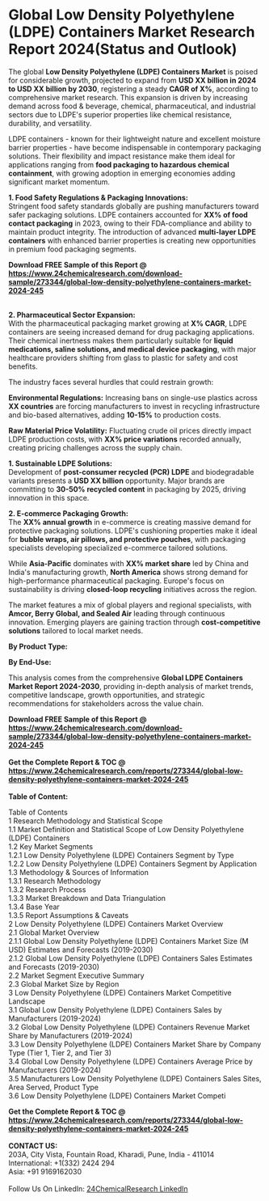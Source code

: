 <h1>Global Low Density Polyethylene (LDPE) Containers Market Research Report 2024(Status and Outlook)</h1><p>The global <strong>Low Density Polyethylene (LDPE) Containers Market</strong> is poised for considerable growth, projected to expand from <strong>USD XX billion in 2024 to USD XX billion by 2030</strong>, registering a steady <strong>CAGR of X%</strong>, according to comprehensive market research. This expansion is driven by increasing demand across food &amp; beverage, chemical, pharmaceutical, and industrial sectors due to LDPE's superior properties like chemical resistance, durability, and versatility.</p><p>LDPE containers - known for their lightweight nature and excellent moisture barrier properties - have become indispensable in contemporary packaging solutions. Their flexibility and impact resistance make them ideal for applications ranging from <strong>food packaging to hazardous chemical containment</strong>, with growing adoption in emerging economies adding significant market momentum.</p><p><strong>1. Food Safety Regulations &amp; Packaging Innovations:</strong><br>
Stringent food safety standards globally are pushing manufacturers toward safer packaging solutions. LDPE containers accounted for <strong>XX% of food contact packaging</strong> in 2023, owing to their FDA-compliance and ability to maintain product integrity. The introduction of advanced <strong>multi-layer LDPE containers</strong> with enhanced barrier properties is creating new opportunities in premium food packaging segments.</p><div><b>Download FREE Sample of this Report @ 
            <a href="https://www.24chemicalresearch.com/download-sample/273344/global-low-density-polyethylene-containers-market-2024-245">
            https://www.24chemicalresearch.com/download-sample/273344/global-low-density-polyethylene-containers-market-2024-245</a></b></div><br><p><strong>2. Pharmaceutical Sector Expansion:</strong><br>
With the pharmaceutical packaging market growing at <strong>X% CAGR</strong>, LDPE containers are seeing increased demand for drug packaging applications. Their chemical inertness makes them particularly suitable for <strong>liquid medications, saline solutions, and medical device packaging</strong>, with major healthcare providers shifting from glass to plastic for safety and cost benefits.</p><p>The industry faces several hurdles that could restrain growth:</p><p><strong>Environmental Regulations:</strong> Increasing bans on single-use plastics across <strong>XX countries</strong> are forcing manufacturers to invest in recycling infrastructure and bio-based alternatives, adding <strong>10-15%</strong> to production costs.</p><p><strong>Raw Material Price Volatility:</strong> Fluctuating crude oil prices directly impact LDPE production costs, with <strong>XX% price variations</strong> recorded annually, creating pricing challenges across the supply chain.</p><p><strong>1. Sustainable LDPE Solutions:</strong><br>
Development of <strong>post-consumer recycled (PCR) LDPE</strong> and biodegradable variants presents a <strong>USD XX billion</strong> opportunity. Major brands are committing to <strong>30-50% recycled content</strong> in packaging by 2025, driving innovation in this space.</p><p><strong>2. E-commerce Packaging Growth:</strong><br>
The <strong>XX% annual growth</strong> in e-commerce is creating massive demand for protective packaging solutions. LDPE's cushioning properties make it ideal for <strong>bubble wraps, air pillows, and protective pouches</strong>, with packaging specialists developing specialized e-commerce tailored solutions.</p><p>While <strong>Asia-Pacific</strong> dominates with <strong>XX% market share</strong> led by China and India's manufacturing growth, <strong>North America</strong> shows strong demand for high-performance pharmaceutical packaging. Europe's focus on sustainability is driving <strong>closed-loop recycling</strong> initiatives across the region.</p><p>The market features a mix of global players and regional specialists, with <strong>Amcor, Berry Global, and Sealed Air</strong> leading through continuous innovation. Emerging players are gaining traction through <strong>cost-competitive solutions</strong> tailored to local market needs.</p><p><strong>By Product Type:</strong></p><p><strong>By End-Use:</strong></p><p>This analysis comes from the comprehensive <strong>Global LDPE Containers Market Report 2024-2030</strong>, providing in-depth analysis of market trends, competitive landscape, growth opportunities, and strategic recommendations for stakeholders across the value chain.</p><div><b>Download FREE Sample of this Report @ 
            <a href="https://www.24chemicalresearch.com/download-sample/273344/global-low-density-polyethylene-containers-market-2024-245">
            https://www.24chemicalresearch.com/download-sample/273344/global-low-density-polyethylene-containers-market-2024-245</a></b></div><br><div><b>Get the Complete Report & TOC @ 
            <a href="https://www.24chemicalresearch.com/reports/273344/global-low-density-polyethylene-containers-market-2024-245">
            https://www.24chemicalresearch.com/reports/273344/global-low-density-polyethylene-containers-market-2024-245</a></b></div><br>
            <b>Table of Content:</b><p>Table of Contents<br />
1 Research Methodology and Statistical Scope<br />
1.1 Market Definition and Statistical Scope of Low Density Polyethylene (LDPE) Containers<br />
1.2 Key Market Segments<br />
1.2.1 Low Density Polyethylene (LDPE) Containers Segment by Type<br />
1.2.2 Low Density Polyethylene (LDPE) Containers Segment by Application<br />
1.3 Methodology & Sources of Information<br />
1.3.1 Research Methodology<br />
1.3.2 Research Process<br />
1.3.3 Market Breakdown and Data Triangulation<br />
1.3.4 Base Year<br />
1.3.5 Report Assumptions & Caveats<br />
2 Low Density Polyethylene (LDPE) Containers Market Overview<br />
2.1 Global Market Overview<br />
2.1.1 Global Low Density Polyethylene (LDPE) Containers Market Size (M USD) Estimates and Forecasts (2019-2030)<br />
2.1.2 Global Low Density Polyethylene (LDPE) Containers Sales Estimates and Forecasts (2019-2030)<br />
2.2 Market Segment Executive Summary<br />
2.3 Global Market Size by Region<br />
3 Low Density Polyethylene (LDPE) Containers Market Competitive Landscape<br />
3.1 Global Low Density Polyethylene (LDPE) Containers Sales by Manufacturers (2019-2024)<br />
3.2 Global Low Density Polyethylene (LDPE) Containers Revenue Market Share by Manufacturers (2019-2024)<br />
3.3 Low Density Polyethylene (LDPE) Containers Market Share by Company Type (Tier 1, Tier 2, and Tier 3)<br />
3.4 Global Low Density Polyethylene (LDPE) Containers Average Price by Manufacturers (2019-2024)<br />
3.5 Manufacturers Low Density Polyethylene (LDPE) Containers Sales Sites, Area Served, Product Type<br />
3.6 Low Density Polyethylene (LDPE) Containers Market Competi</p><div><b>Get the Complete Report & TOC @ 
            <a href="https://www.24chemicalresearch.com/reports/273344/global-low-density-polyethylene-containers-market-2024-245">
            https://www.24chemicalresearch.com/reports/273344/global-low-density-polyethylene-containers-market-2024-245</a></b></div><br><b>CONTACT US:</b><br>
            203A, City Vista, Fountain Road, Kharadi, Pune, India - 411014<br>
            International: +1(332) 2424 294<br>
            Asia: +91 9169162030 <br><br>
            Follow Us On LinkedIn: <a href="https://www.linkedin.com/company/24chemicalresearch/">24ChemicalResearch LinkedIn</a>